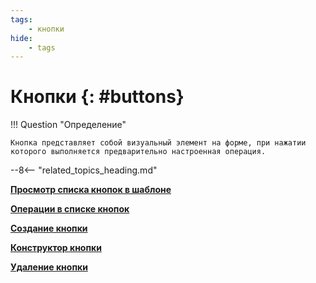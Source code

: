 ```yaml
---
tags:
    - кнопки
hide:
    - tags
---
```


# Кнопки {: #buttons}

!!! Question "Определение"

    Кнопка представляет собой визуальный элемент на форме, при нажатии которого выполняется предварительно настроенная операция.

--8<-- "related_topics_heading.md"

**[Просмотр списка кнопок в шаблоне](button_list_view.md)**

**[Операции в списке кнопок](button_list_operations.md)**

**[Создание кнопки](button_creation.md)**

**[Конструктор кнопки](button_designer.md)**

**[Удаление кнопки](button_deletion.md)**
